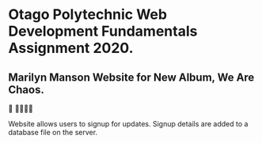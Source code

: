 # Otago Polytechnic Web Development Fundamentals Assignment 2020.

## Marilyn Manson Website for New Album, We Are Chaos.

:musical_note: :musical_note::musical_note::musical_note::musical_note:

Website allows users to signup for updates.  Signup details are added to a database file on the server.
